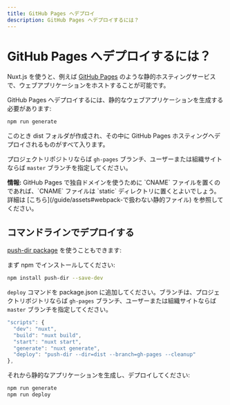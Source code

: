 ```yaml
---
title: GitHub Pages へデプロイ
description: GitHub Pages へデプロイするには？
---
```


<!-- title: GitHub Pages Deployment -->
<!-- description: How to deploy Nuxt.js on GitHub Pages? -->

<!-- # How to deploy on GitHub Pages? -->

# GitHub Pages へデプロイするには？

<!-- Nuxt.js gives you the possibility to host your web application on any static hosting like [GitHub Pages](https://pages.github.com/) for example. -->

Nuxt.js を使うと、例えば [GitHub Pages](https://pages.github.com/) のような静的ホスティングサービスで、ウェブアプリケーションをホストすることが可能です。

<!-- To deploy on GitHub Pages, you need to generate your static web application: -->

GitHub Pages へデプロイするには、静的なウェブアプリケーションを生成する必要があります:

```bash
npm run generate
```

<!-- It will create a `dist` folder with everything inside ready to be deployed on GitHub Pages hosting. -->

このとき dist フォルダが作成され、その中に GitHub Pages ホスティングへデプロイされるものがすべて入ります。

<!-- Branch `gh-pages` for project repository OR branch `master` for user or organization site -->

プロジェクトリポジトリならば `gh-pages` ブランチ、ユーザーまたは組織サイトならば `master` ブランチを指定してください。

<!-- <p class="Alert Alert--nuxt-green"><b>INFO:</b> If you use a custom domain for your GitHub Pages and put `CNAME` file, it is recommended that CNAME file is put in the `static` directory. [More documentation](/guide/assets#static) about it.</p> -->

<p class="Alert Alert--nuxt-green"><b>情報:</b> GitHub Pages で独自ドメインを使うために `CNAME` ファイルを置くのであれば、`CNAME` ファイルは `static` ディレクトリに置くとよいでしょう。詳細は [こちら](/guide/assets#webpack-で扱わない静的ファイル) を参照してください。</p>

<!-- ## Command line deployment -->

## コマンドラインでデプロイする

<!-- You can also use [push-dir package](https://github.com/L33T-KR3W/push-dir): -->

[push-dir package](https://github.com/L33T-KR3W/push-dir) を使うこともできます:

<!-- First install it via npm: -->

まず npm でインストールしてください:

```bash
npm install push-dir --save-dev
```

<!-- Add a `deploy` command to your package.json with the branch as `gh-pages` for project repository OR `master` for user or organization site. -->

`deploy` コマンドを package.json に追加してください。ブランチは、プロジェクトリポジトリならば `gh-pages` ブランチ、ユーザーまたは組織サイトならば `master` ブランチを指定してください。

```js
"scripts": {
  "dev": "nuxt",
  "build": "nuxt build",
  "start": "nuxt start",
  "generate": "nuxt generate",
  "deploy": "push-dir --dir=dist --branch=gh-pages --cleanup"
},
```

<!-- Then generate and deploy your static application: -->

それから静的なアプリケーションを生成し、デプロイしてください:

```bash
npm run generate
npm run deploy
```
